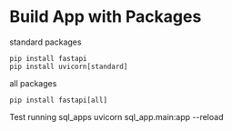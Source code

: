 # Build App with Packages

standard packages
```
pip install fastapi
pip install uvicorn[standard]
```

all packages
```
pip install fastapi[all]
```

Test running sql_apps
uvicorn sql_app.main:app --reload